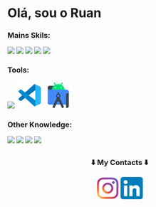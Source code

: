 # Olá, sou o Ruan


<div align="left">

### Mains Skils:
  <code><img src="https://cdn.jsdelivr.net/gh/devicons/devicon/icons/html5/html5-original.svg" width=60px /></code>
  <code><img src="https://cdn.jsdelivr.net/gh/devicons/devicon/icons/css3/css3-original.svg" width=60px /></code>
  <code><img src="https://cdn.jsdelivr.net/gh/devicons/devicon/icons/php/php-original.svg" width=60px /></code>
  <code><img src="https://cdn.jsdelivr.net/gh/devicons/devicon/icons/mysql/mysql-original.svg" width=60px /></code>
  <code><img src="https://cdn.jsdelivr.net/gh/devicons/devicon/icons/kotlin/kotlin-plain.svg" width=60px /></code>
</div>

<div align="left">
  
### Tools:
  <code><img src="https://cdn.jsdelivr.net/gh/devicons/devicon/icons/git/git-original.svg" width=60px /></code>
  <code><img src="https://github.com/ruanfrazao07/ruanfrazao07/blob/main/imagens/vscode.svg" width=60px /></code>
  <code><img src="https://github.com/ruanfrazao07/ruanfrazao07/blob/main/imagens/AndroidStudio.svg" width=60px /></code>
</div>

<div align="left">

### Other Knowledge:
  <code><img src="https://cdn.jsdelivr.net/gh/devicons/devicon/icons/java/java-original.svg" width=60px /></code>
  <code><img src="https://cdn.jsdelivr.net/gh/devicons/devicon/icons/firebase/firebase-plain.svg" width=60px /></code>
  <code><img src="https://cdn.jsdelivr.net/gh/devicons/devicon/icons/cplusplus/cplusplus-original.svg" width=60px /></code>
  <code><img src="https://cdn.jsdelivr.net/gh/devicons/devicon/icons/arduino/arduino-original.svg" width=60px /></code>
</div>

##

<div align="center">

### ⬇️ My Contacts ⬇️
  <a href="https://www.instagram.com/rfrazao_07" alt="instagram" target="_blank">
  <code><img src="https://github.com/ruanfrazao07/ruanfrazao07/blob/main/imagens/Instagram.svg" width=50px margin=20px /></code></a>
  <a href="https://www.linkedin.com/in/ruanfrazao07" alt="Linkedin" target="_blank">
  <code><img src="https://github.com/ruanfrazao07/ruanfrazao07/blob/main/imagens/LinkedIn.svg" width="50px"/></code></a>
</div>
